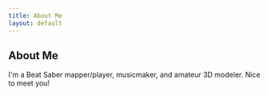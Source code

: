 ```yaml
---
title: About Me
layout: default
---
```


## About Me

I'm a Beat Saber mapper/player, musicmaker, and amateur 3D modeler. Nice to meet you!
